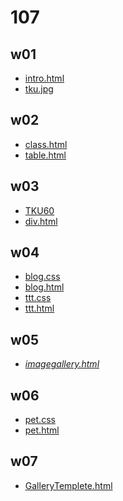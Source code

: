 # 107
## w01
 - [intro.html](https://github.com/prxxxc/107/blob/master/w01/intro.html "intro.html")
 - [tku.jpg](https://github.com/prxxxc/107/blob/master/w01/tku.jpg)

## w02
- [class.html](https://github.com/prxxxc/107/blob/master/w02/class.html)
- [table.html](https://github.com/prxxxc/107/blob/master/w02/table.html)

## w03
- [TKU60](https://github.com/prxxxc/107/blob/master/w03/TKU60.html)
- [div.html](https://github.com/prxxxc/107/blob/master/w03/div.html)

## w04
- [blog.css](https://github.com/prxxxc/107/blob/master/w04/blog.css)
- [blog.html](https://github.com/prxxxc/107/blob/master/w04/blog.html)
- [ttt.css](https://github.com/prxxxc/107/blob/master/w04/ttt.css)
- [ttt.html](https://github.com/prxxxc/107/blob/master/w04/ttt.html)
## w05
- [*imagegallery.html*](https://github.com/prxxxc/107/blob/master/w05/imagegallery.html)
## w06
- [pet.css](https://github.com/prxxxc/107/blob/master/w06/pet.css)
- [pet.html](https://github.com/prxxxc/107/blob/master/w06/pet.html)
## w07
- [GalleryTemplete.html](https://github.com/prxxxc/107/blob/master/w07/GalleryTemplete.html)
<!--stackedit_data:
eyJoaXN0b3J5IjpbNzYxMzg3ODQsODI4MTYxMTU4LDk5NTEyNT
QwM119
-->